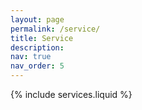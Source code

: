 ```yaml
---
layout: page
permalink: /service/
title: Service
description: 
nav: true
nav_order: 5
---
```


{% include services.liquid %}
